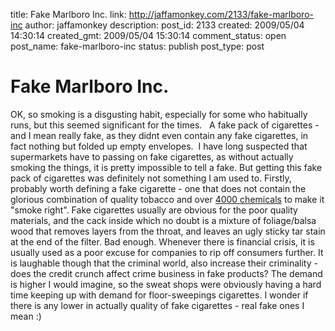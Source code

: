 title: Fake Marlboro Inc.
link: http://jaffamonkey.com/2133/fake-marlboro-inc
author: jaffamonkey
description: 
post_id: 2133
created: 2009/05/04 14:30:14
created_gmt: 2009/05/04 15:30:14
comment_status: open
post_name: fake-marlboro-inc
status: publish
post_type: post

# Fake Marlboro Inc.

OK, so smoking is a disgusting habit, especially for some who habitually runs, but this seemed significant for the times.   A fake pack of cigarettes - and I mean really fake, as they didnt even contain any fake cigarettes, in fact nothing but folded up empty envelopes.  I have long suspected that supermarkets have to passing on fake cigarettes, as without actually smoking the things, it is pretty impossible to tell a fake. But getting this fake pack of cigarettes was definitely not something I am used to. Firstly, probably worth defining a fake cigarette - one that does not contain the glorious combination of quality tobacco and over [4000 chemicals](http://healthliteracy.worlded.org/docs/tobacco/Unit4/1whats_in.html) to make it "smoke right". Fake cigarettes usually are obvious for the poor quality materials, and the cack inside which no doubt is a mixture of foliage/balsa wood that removes layers from the throat, and leaves an ugly sticky tar stain at the end of the filter. Bad enough. Whenever there is financial crisis, it is usually used as a poor excuse for companies to rip off consumers further. It is laughable though that the criminal world, also increase their criminality - does the credit crunch affect crime business in fake products? The demand is higher I would imagine, so the sweat shops were obviously having a hard time keeping up with demand for floor-sweepings cigarettes. I wonder if there is any lower in actually quality of fake cigarettes - real fake ones I mean :)